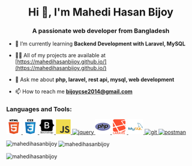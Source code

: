 <h1 align="center">Hi 👋, I'm Mahedi Hasan Bijoy</h1>
<h3 align="center">A passionate web developer from Bangladesh</h3>

- 🌱 I’m currently learning **Backend Development with Laravel, MySQL**

- 👨‍💻 All of my projects are available at [https://mahedihasanbijoy.github.io/](https://mahedihasanbijoy.github.io/)

- 💬 Ask me about **php, laravel, rest api, mysql, web development**

- 📫 How to reach me **bijoycse2014@gmail.com**


<p align="left">
</p>

<h3 align="left">Languages and Tools:</h3>
<p align="left"> 
  <a href="https://www.w3.org/html/" target="_blank" rel="noreferrer"> 
    <img src="https://raw.githubusercontent.com/devicons/devicon/master/icons/html5/html5-original-wordmark.svg" alt="html5" width="40" height="40"/> 
  </a> 
  <a href="https://www.w3schools.com/css/" target="_blank" rel="noreferrer"> 
    <img src="https://raw.githubusercontent.com/devicons/devicon/master/icons/css3/css3-original-wordmark.svg" alt="css3" width="40" height="40"/> 
  </a> 
  <a href="https://getbootstrap.com" target="_blank" rel="noreferrer"> 
    <img src="https://raw.githubusercontent.com/devicons/devicon/master/icons/bootstrap/bootstrap-plain-wordmark.svg" alt="bootstrap" width="40" height="40"/> 
  </a> 
  <a href="https://developer.mozilla.org/en-US/docs/Web/JavaScript" target="_blank" rel="noreferrer"> 
    <img src="https://raw.githubusercontent.com/devicons/devicon/master/icons/javascript/javascript-original.svg" alt="javascript" width="40" height="40"/> 
  </a> 
  <a href="https://jquery" target="_blank" rel="noreferrer"> 
    <img src="https://www.vectorlogo.zone/logos/jquery/jquery-ar21.svg" alt="jquery" width="40" height="40"/> 
  </a> 
  <a href="https://www.php.net" target="_blank" rel="noreferrer"> 
    <img src="https://raw.githubusercontent.com/devicons/devicon/master/icons/php/php-original.svg" alt="php" width="40" height="40"/> 
  </a> 
  <a href="https://laravel.com/" target="_blank" rel="noreferrer"> 
    <img src="https://raw.githubusercontent.com/devicons/devicon/master/icons/laravel/laravel-plain-wordmark.svg" alt="laravel" width="40" height="40"/> 
  </a> 
  <a href="https://www.mysql.com/" target="_blank" rel="noreferrer"> 
    <img src="https://raw.githubusercontent.com/devicons/devicon/master/icons/mysql/mysql-original-wordmark.svg" alt="mysql" width="40" height="40"/> 
  </a> 
  <a href="https://git-scm.com/" target="_blank" rel="noreferrer"> 
    <img src="https://www.vectorlogo.zone/logos/git-scm/git-scm-icon.svg" alt="git" width="40" height="40"/> 
  </a> 
  <a href="https://postman.com" target="_blank" rel="noreferrer"> 
    <img src="https://www.vectorlogo.zone/logos/getpostman/getpostman-icon.svg" alt="postman" width="40" height="40"/> 
  </a> 
  
</p>

<p><img align="left" src="https://github-readme-stats.vercel.app/api/top-langs?username=mahedihasanbijoy&show_icons=true&locale=en&layout=compact" alt="mahedihasanbijoy" /></p>

<p>&nbsp;<img align="center" src="https://github-readme-stats.vercel.app/api?username=mahedihasanbijoy&show_icons=true&locale=en" alt="mahedihasanbijoy" /></p>

<p><img align="center" src="https://github-readme-streak-stats.herokuapp.com/?user=mahedihasanbijoy&" alt="mahedihasanbijoy" /></p>

